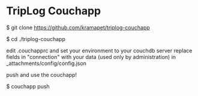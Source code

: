 TripLog Couchapp
================

$ git clone https://github.com/kramapet/triplog-couchapp

$ cd ./triplog-couchapp

edit .couchapprc and set your environment to your couchdb server
replace fields in "connection" with your data (used only by administration) in \_attachments/config/config.json

push and use the couchapp!

$ couchapp push 
